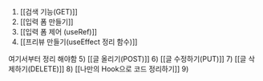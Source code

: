1) [[검색 기능(GET)]]
2) [[입력 폼 만들기]]
3) [[입력 폼 제어 (useRef)]]
4) [[프리뷰 만들기(useEffect 정리 함수)]]

여기서부터 정리 해야함
5) [[글 올리기(POST)]]
6) [[글 수정하기(PUT)]]
7) [[글 삭제하기(DELETE)]]
8) [[나만의 Hook으로 코드 정리하기]]
9) 